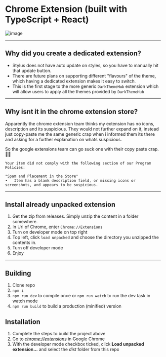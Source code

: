 # Chrome Extension (built with TypeScript + React)

![image](https://camo.githubusercontent.com/6eb5eb47abc1c6d81946b18633b2edbf4cc50e44/68747470733a2f2f692e6779617a6f2e636f6d2f33306361623663636638386334386234613830656630383965393266373763302e706e67)
<hr>

## Why did you create a dedicated extension?
* Stylus does not have auto update on styles, so you have to manually hit that update button.
* There are future plans on supporting different "flavours" of the theme, which having a dedicated extension makes it easy to switch.
* This is the first stage to the more generic `DarkThemeHub` extension which will allow users to apply all the themes provided by `DarkThemeHub`

<hr>

## Why isnt it in the chrome extension store?
Apparently the chrome extension team thinks my extension has no icons, description and its suspicious. They would not further expand on it, instead just copy-paste me the same generic crap when i informed them its there and asking for a further explanation on whats suspicious.

So the google extensions team can go suck one with their copy paste crap. 🤷‍♂ 

``` 
Your item did not comply with the following section of our Program Policies:

"Spam and Placement in the Store"
•	Item has a blank description field, or missing icons or screenshots, and appears to be suspicious.
```


<hr>

## Install already unpacked extension
1. Get the zip from releases. Simply unzip the content in a folder somewhere. 
2. In Url of Chrome, enter `Chrome://Extensions`
3. Turn on developer mode on top right
4. Top left, click `load unpacked` and choose the directory you unzipped the contents in.
5. Turn off developer mode
5. Enjoy

<hr>

## Building

1.  Clone repo
2.  `npm i`
3.  `npm run dev` to compile once or `npm run watch` to run the dev task in watch mode
4.  `npm run build` to build a production (minified) version

## Installation

1.  Complete the steps to build the project above
2.  Go to [_chrome://extensions_](chrome://extensions) in Google Chrome
3.  With the developer mode checkbox ticked, click **Load unpacked extension...** and select the _dist_ folder from this repo



